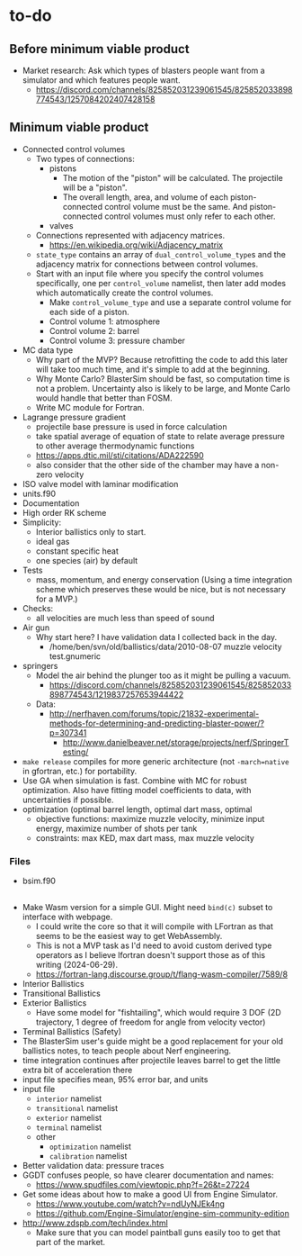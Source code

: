 # to-do

## Before minimum viable product

- Market research: Ask which types of blasters people want from a simulator and which features people want.
    - <https://discord.com/channels/825852031239061545/825852033898774543/1257084202407428158>

## Minimum viable product

- Connected control volumes
    - Two types of connections:
        - pistons
            - The motion of the "piston" will be calculated. The projectile will be a "piston".
            - The overall length, area, and volume of each piston-connected control volume must be the same. And piston-connected control volumes must only refer to each other.
        - valves
    - Connections represented with adjacency matrices.
        - <https://en.wikipedia.org/wiki/Adjacency_matrix>
    - `state_type` contains an array of `dual_control_volume_type`s and the adjacency matrix for connections between control volumes.
    - Start with an input file where you specify the control volumes specifically, one per `control_volume` namelist, then later add modes which automatically create the control volumes.
        - Make `control_volume_type` and use a separate control volume for each side of a piston.
        - Control volume 1: atmosphere
        - Control volume 2: barrel
        - Control volume 3: pressure chamber
- MC data type
    - Why part of the MVP? Because retrofitting the code to add this later will take too much time, and it's simple to add at the beginning.
    - Why Monte Carlo? BlasterSim should be fast, so computation time is not a problem. Uncertainty also is likely to be large, and Monte Carlo would handle that better than FOSM.
    - Write MC module for Fortran.
- Lagrange pressure gradient
    - projectile base pressure is used in force calculation
    - take spatial average of equation of state to relate average pressure to other average thermodynamic functions
    - <https://apps.dtic.mil/sti/citations/ADA222590>
    - also consider that the other side of the chamber may have a non-zero velocity
- ISO valve model with laminar modification
- units.f90
- Documentation
- High order RK scheme
- Simplicity:
    - Interior ballistics only to start.
    - ideal gas
    - constant specific heat
    - one species (air) by default
- Tests
    - mass, momentum, and energy conservation (Using a time integration scheme which preserves these would be nice, but is not necessary for a MVP.)
- Checks:
    - all velocities are much less than speed of sound
- Air gun
    - Why start here? I have validation data I collected back in the day.
        - /home/ben/svn/old/ballistics/data/2010-08-07 muzzle velocity test.gnumeric
- springers
    - Model the air behind the plunger too as it might be pulling a vacuum.
        - <https://discord.com/channels/825852031239061545/825852033898774543/1219837257653944422>
    - Data:
        - <http://nerfhaven.com/forums/topic/21832-experimental-methods-for-determining-and-predicting-blaster-power/?p=307341>
            - <http://www.danielbeaver.net/storage/projects/nerf/SpringerTesting/>
- `make release` compiles for more generic architecture (not `-march=native` in gfortran, etc.) for portability.
- Use GA when simulation is fast. Combine with MC for robust optimization. Also have fitting model coefficients to data, with uncertainties if possible.
- optimization (optimal barrel length, optimal dart mass, optimal 
    - objective functions: maximize muzzle velocity, minimize input energy, maximize number of shots per tank
    - constraints: max KED, max dart mass, max muzzle velocity

### Files

- bsim.f90

## 

- Make Wasm version for a simple GUI. Might need `bind(c)` subset to interface with webpage.
    - I could write the core so that it will compile with LFortran as that seems to be the easiest way to get WebAssembly.
    - This is not a MVP task as I'd need to avoid custom derived type operators as I believe lfortran doesn't support those as of this writing (2024-06-29).
    - <https://fortran-lang.discourse.group/t/flang-wasm-compiler/7589/8>
- Interior Ballistics
- Transitional Ballistics
- Exterior Ballistics
    - Have some model for "fishtailing", which would require 3 DOF (2D trajectory, 1 degree of freedom for angle from velocity vector)
- Terminal Ballistics (Safety)
- The BlasterSim user's guide might be a good replacement for your old ballistics notes, to teach people about Nerf engineering.
- time integration continues after projectile leaves barrel to get the little extra bit of acceleration there
- input file specifies mean, 95% error bar, and units
- input file
    - `interior` namelist
    - `transitional` namelist
    - `exterior` namelist
    - `terminal` namelist
    - other
        - `optimization` namelist
        - `calibration` namelist
- Better validation data: pressure traces
- GGDT confuses people, so have clearer documentation and names:
    - <https://www.spudfiles.com/viewtopic.php?f=26&t=27224>
- Get some ideas about how to make a good UI from Engine Simulator.
    - <https://www.youtube.com/watch?v=ndUyNJEk4ng>
    - <https://github.com/Engine-Simulator/engine-sim-community-edition>
- <http://www.zdspb.com/tech/index.html>
    - Make sure that you can model paintball guns easily too to get that part of the market.
